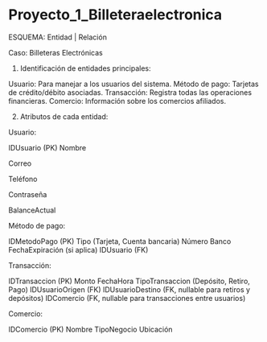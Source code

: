 # Proyecto_1_Billeteraelectronica


ESQUEMA: Entidad | Relación

Caso: Billeteras Electrónicas

1. Identificación de entidades principales:

Usuario: Para manejar a los usuarios del sistema.
Método de pago: Tarjetas de crédito/débito   asociadas.
Transacción: Registra todas las operaciones financieras.
Comercio: Información sobre los comercios afiliados.


2. Atributos de cada entidad:

Usuario:

IDUsuario (PK)
Nombre

Correo

Teléfono

Contraseña

BalanceActual


Método de pago:

IDMetodoPago (PK)
Tipo (Tarjeta, Cuenta bancaria)
Número
Banco
FechaExpiración (si aplica)
IDUsuario (FK)


Transacción:

IDTransaccion (PK)
Monto
FechaHora
TipoTransaccion (Depósito, Retiro, Pago)
IDUsuarioOrigen (FK)
IDUsuarioDestino (FK, nullable para retiros y depósitos)
IDComercio (FK, nullable para transacciones entre usuarios)


Comercio:

IDComercio (PK)
Nombre
TipoNegocio
Ubicación



